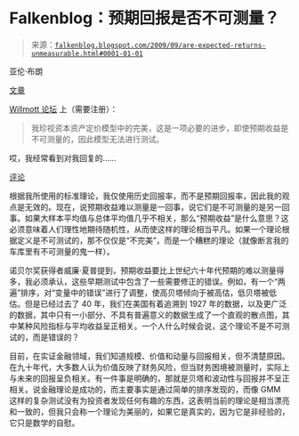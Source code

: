 <!--yml

类别：未分类

日期：2024 年 5 月 12 日 21:49:52

-->

# Falkenblog：预期回报是否不可测量？

> 来源：[`falkenblog.blogspot.com/2009/09/are-expected-returns-unmeasurable.html#0001-01-01`](http://falkenblog.blogspot.com/2009/09/are-expected-returns-unmeasurable.html#0001-01-01)

亚伦·布朗

[文章](http://www.willmott.com/pdfs/090817_brown.pdf)

[Willmott 论坛](https://www.willmott.com) 上（需要注册）：

> 我珍视资本资产定价模型中的完美，这是一项必要的进步，即使预期收益是不可测量的，因此模型无法进行测试。

哎，我经常看到对我回复的……

[评论](http://papers.ssrn.com/sol3/papers.cfm?abstract_id=1420356)

根据我所使用的标准理论，我仅使用历史回报率，而不是预期回报率，因此我的观点是无效的。现在，说预期收益难以测量是一回事，说它们是不可测量的是另一回事。如果大样本平均值与总体平均值几乎不相关，那么“预期收益”是什么意思？这必须意味着人们理性地期待随机性，从而使这样的理论相当平凡。如果一个理论根据定义是不可测试的，那不仅仅是“不完美”，而是一个糟糕的理论（就像断言我的车库里有不可测量的鬼一样）。

诺贝尔奖获得者威廉·夏普提到，预期收益要比上世纪六十年代预期的难以测量得多，我必须承认，这些早期测试中包含了一些需要修正的错误。例如，有一个“两遍”排序，对“变量中的错误”进行了调整，使高贝塔倾向于被高估，低贝塔被低估。但是已经过去了 40 年，我们在美国有着追溯到 1927 年的数据，以及更广泛的数据，其中只有一小部分、不具有普遍意义的数据生成了一个直观的散点图，其中某种风险指标与平均收益呈正相关。一个人什么时候会说，这个理论不是不可测试的，而是错误的？

目前，在实证金融领域，我们知道规模、价值和动量与回报相关，但不清楚原因。在九十年代，大多数人认为价值反映了财务风险，但当财务困境被测量时，实际上与未来的回报呈负相关。有一件事是明确的，那就是贝塔和波动性与回报并不呈正相关。说金融理论是成功的，而主要事实是通过简单的排序发现的，而像 GMM 这样的复杂测试没有为投资者发现任何有趣的东西，这表明当前的理论是相当漂亮和一致的，但我只会称一个理论为美丽的，如果它是真实的，因为它是非经验的，它只是数学的自慰。
